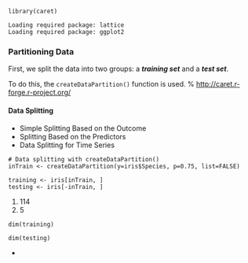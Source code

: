 

```{r}
library(caret)
```

    Loading required package: lattice
    Loading required package: ggplot2


### Partitioning Data
First, we split the data into two groups: a ***training set*** and a ***test set***. 

To do this, the `createDataPartition()` function is used.
% http://caret.r-forge.r-project.org/

#### Data Splitting

* Simple Splitting Based on the Outcome
* Splitting Based on the Predictors
* Data Splitting for Time Series



```{r}
# Data splitting with createDataPartition()
inTrain <- createDataPartition(y=iris$Species, p=0.75, list=FALSE)

training <- iris[inTrain, ]
testing <- iris[-inTrain, ]

```


<ol class="list-inline">
	<li>114</li>
	<li>5</li>
</ol>




```{r}
dim(training)
```


```{r}
dim(testing)
```

*
